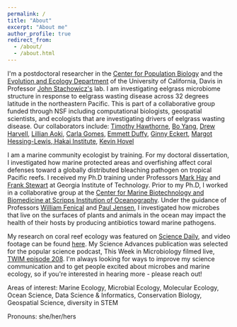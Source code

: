 ```yaml
---
permalink: /
title: "About"
excerpt: "About me"
author_profile: true
redirect_from: 
  - /about/
  - /about.html
---
```


I'm a postdoctoral researcher in the [Center for Population Biology](https://cpb.ucdavis.edu/) and the [Evolution and Ecology Department](https://eve.ucdavis.edu/) of the University of California, Davis in Professor [John Stachowicz's](https://stachlab.wordpress.com/) lab.  I am investigating eelgrass microbiome structure in response to eelgrass wasting disease across 32 degrees latitude in the northeastern Pacific. This is part of a collaborative group funded through NSF including computational biologists, geospatial scientists, and ecologists that are investigating drivers of eelgrass wasting disease. Our collaborators include:  [Timothy Hawthorne](http://www.citizensciencegis.org/hawthorne-earns-top-research-honor-at-ucf/), [Bo Yang](https://gis-yang.github.io/), [Drew Harvell](http://www.eeb.cornell.edu/harvell/), [Lillian Aoki](https://lillianaoki.weebly.com/), [Carla Gomes](https://www.cs.cornell.edu/gomes/), [Emmett Duffy](https://marinegeo.si.edu/emmett-duffy), [Ginny Eckert](https://alaskaseagrant.org/about/directory/ginny-eckert/), [Margot Hessing-Lewis, Hakai Institute](https://www.hakai.org/), [Kevin Hovel](http://sci.sdsu.edu/hovel/)

I am a marine community ecologist by training. For my doctoral dissertation, I investigated how marine protected areas and overfishing affect coral defenses toward a globally distributed bleaching pathogen on tropical Pacific reefs. I received my Ph.D training under Professors [Mark Hay](https://ocean.gatech.edu/people/dr-mark-hay) and [Frank Stewart](http://marine-micro.biology.gatech.edu/) at Georgia Institute of Technology. Prior to my Ph.D, I worked in a collaborative group at the [Center for Marine Biotechnology and Biomedicine at Scripps Institution of Oceanography](https://scripps.ucsd.edu/cmbb). Under the guidance of Professors [William Fenical](https://wfenical.scrippsprofiles.ucsd.edu/) and [Paul Jensen](https://pjensen.scrippsprofiles.ucsd.edu/), I investigated how microbes that live on the surfaces of plants and animals in the ocean may impact the health of their hosts by producing antibiotics toward marine pathogens.

My research on coral reef ecology was featured on [Science Daily](https://www.sciencedaily.com/releases/2019/10/191002144239.htm), and video footage can be found [here](https://www.youtube.com/watch?v=Ad9-zN3owyk&feature=youtu.be). My Science Advances publication was selected for the popular science podcast, This Week in Microbiology filmed live, [TWIM episode 208](https://www.microbe.tv/twim/twim-208/). I'm always looking for ways to improve my science communication and to get people excited about microbes and marine ecology, so if you're interested in hearing more - please reach out!

Areas of interest:  Marine Ecology, Microbial Ecology, Molecular Ecology, Ocean Science, Data Science & Informatics, Conservation Biology, Geospatial Science, diversity in STEM

Pronouns: she/her/hers
